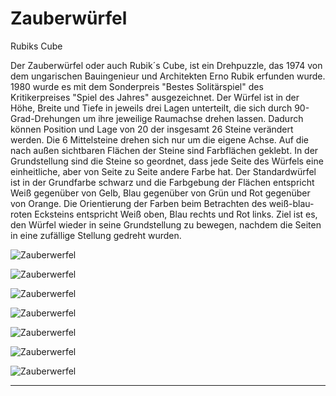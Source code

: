 # Zauberwürfel
Rubiks Cube

Der Zauberwürfel oder auch Rubik´s Cube, ist ein Drehpuzzle, das 1974 von dem ungarischen Bauingenieur und Architekten Erno Rubik erfunden wurde. 1980 wurde es mit dem Sonderpreis "Bestes Solitärspiel" des Kritikerpreises "Spiel des Jahres" ausgezeichnet. Der Würfel ist in der Höhe, Breite und Tiefe in jeweils drei Lagen unterteilt, die sich durch 90-Grad-Drehungen um ihre jeweilige Raumachse drehen lassen. Dadurch können Position und Lage von 20 der insgesamt 26 Steine verändert werden. Die 6 Mittelsteine drehen sich nur um die eigene Achse. Auf die nach außen sichtbaren Flächen der Steine sind Farbflächen geklebt. In der Grundstellung sind die Steine so geordnet, dass jede Seite des Würfels eine einheitliche, aber von Seite zu Seite andere Farbe hat. Der Standardwürfel ist in der Grundfarbe schwarz und die Farbgebung der Flächen entspricht Weiß gegenüber von Gelb, Blau gegenüber von Grün und Rot gegenüber von Orange. Die Orientierung der Farben beim Betrachten des weiß-blau-roten Ecksteins entspricht Weiß oben, Blau rechts und Rot links. Ziel ist es, den Würfel wieder in seine Grundstellung zu bewegen, nachdem die Seiten in eine zufällige Stellung gedreht wurden.

![Zauberwerfel](https://github.com/frankyhub/Zauberwuerfel/blob/main/pic/zauberwuerfel.png)

![Zauberwerfel](https://github.com/frankyhub/Zauberwuerfel/blob/main/pic/wuerfel.png)


![Zauberwerfel](https://github.com/frankyhub/Zauberwuerfel/blob/main/pic/wuerfel3.png)


![Zauberwerfel](https://github.com/frankyhub/Zauberwuerfel/blob/main/pic/wuerfel1.png)


![Zauberwerfel](https://github.com/frankyhub/Zauberwuerfel/blob/main/pic/wuerfel2.png)


![Zauberwerfel](https://github.com/frankyhub/Zauberwuerfel/blob/main/pic/zauberw%C3%BCrfelinnen.png)


![Zauberwerfel](https://github.com/frankyhub/Zauberwuerfel/blob/main/pic/zauberwuerfelstaender.png)


---


